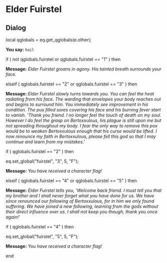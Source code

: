 # Elder Fuirstel
## Dialog

local qglobals = eq.get_qglobals(e.other);



**You say:** `hail`




if ( not qglobals.fuirstel or qglobals.fuirstel == "1" ) then



**Message:** <span class="text-warning">*Elder Fuirstel groans in agony.  His tainted breath surrounds your face.*</span>






elseif ( qglobals.fuirstel == "2" or qglobals.fuirstel == "3" ) then



**Message:** <span class="text-warning">*Elder Fuirstel slowly turns towards you.   You can feel the heat radiating from his face.  The warding that envelopes your body reaches out and begins to surround him. You immediately see improvement in his condition.  The pus filled sores covering his face and his burning fever start to vanish.  'Thank you friend.  I no longer feel the touch of death on my soul.  However I do feel the grasp on Bertoxxulous, his plague is still upon me but not spreading throughout my body.  I fear the only way to remove this pox would be to weaken Bertoxxulous enough that his curse would be lifted.  I now renounce my faith in Bertoxxulous, please fell this god so that I may continue and learn from my mistakes.'*</span>



if ( qglobals.fuirstel == "2" ) then




eq.set_global("fuirstel", "3", 5, "F");





**Message:** <span class="text-warning">*You have received a character flag!*</span>






elseif ( qglobals.fuirstel == "4" or qglobals.fuirstel == "5" ) then



**Message:** <span class="text-warning">*Elder Fuirstel tells you, 'Welcome back friend.  I must tell you that my brother and I shall never forget what you have done for us.  We have since renounced our following of Bertoxxulous, for in him we only found suffering.  We have joined a new following, learning from the gods without their direct influence over us.  I shall not keep you though, thank you once again!'*</span>



if ( qglobals.fuirstel == "4" ) then




eq.set_global("fuirstel", "5", 5, "F");





**Message:** <span class="text-warning">*You have received a character flag!*</span>

end
